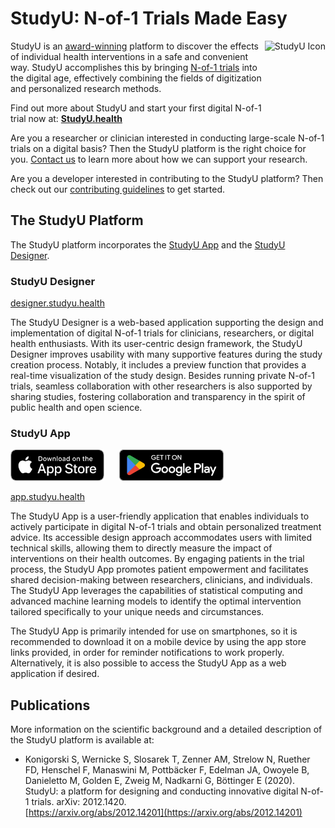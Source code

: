 # StudyU: N-of-1 Trials Made Easy

<img src="https://www.studyu.health/img/logo.png" height="130" align="right"
alt="StudyU Icon">

StudyU is an [award-winning](https://www.studyu.health/blog/best-idea-award)
platform to discover the effects of individual health interventions in a safe
and convenient way. StudyU accomplishes this by bringing
[N-of-1 trials](https://www.studyu.health/docs/basics/n-of-1-trials) into the
digital age, effectively combining the fields of digitization and personalized
research methods.

Find out more about StudyU and start your first digital N-of-1 trial now at:
**[StudyU.health](https://www.studyu.health)**

Are you a researcher or clinician interested in conducting large-scale N-of-1
trials on a digital basis? Then the StudyU platform is the right choice for you.
[Contact us](https://www.studyu.health/contact) to learn more about how we can
support your research.

Are you a developer interested in contributing to the StudyU platform? Then
check out our [contributing guidelines](CONTRIBUTING.md) to get started.

## The StudyU Platform

The StudyU platform incorporates the [StudyU App](https://app.studyu.health)
and the [StudyU Designer](https://designer.studyu.health).

### StudyU Designer

[designer.studyu.health](https://designer.studyu.health)

The StudyU Designer is a web-based application supporting the design and
implementation of digital N-of-1 trials for clinicians, researchers, or digital
health enthusiasts. With its user-centric design framework, the StudyU Designer
improves usability with many supportive features during the study creation
process. Notably, it includes a preview function that provides a real-time
visualization of the study design. Besides running private N-of-1 trials,
seamless collaboration with other researchers is also supported by sharing
studies, fostering collaboration and transparency in the spirit of public health
and open science.

### StudyU App

[<img src="resources/img/app-store-badge.png" height="50"
alt="Download on the App Store">](<https://apps.apple.com/us/app/studyu-health/id1571991198>)
&nbsp;&nbsp;&nbsp;&nbsp;
[<img src="resources/img/google-play-badge.png" height="50"
alt="Get it on Google Play">](<https://play.google.com/store/apps/details?id=health.studyu.app>)

[app.studyu.health](https://app.studyu.health)

The StudyU App is a user-friendly application that
enables individuals to actively participate in digital N-of-1 trials and obtain
personalized treatment advice. Its accessible design approach accommodates users
with limited technical skills, allowing them to directly measure the impact of
interventions on their health outcomes. By engaging patients in the trial process,
the StudyU App promotes patient empowerment and facilitates shared
decision-making between researchers, clinicians, and individuals. The StudyU App
leverages the capabilities of statistical computing and advanced machine learning
models to identify the optimal intervention tailored specifically to your unique
needs and circumstances.

The StudyU App is primarily intended for use on smartphones, so it is
recommended to download it on a mobile device by using the app store links
provided, in order for reminder notifications to work properly. Alternatively, it
is also possible to access the StudyU App as a web application if desired.

## Publications

More information on the scientific background and a detailed description of
the StudyU platform is available at:

- Konigorski S, Wernicke S, Slosarek T, Zenner AM, Strelow N, Ruether FD,
Henschel F, Manaswini M, Pottbäcker F, Edelman JA, Owoyele B, Danieletto M,
Golden E, Zweig M, Nadkarni G, Böttinger E (2020).
StudyU: a platform for designing and conducting innovative digital N-of-1
trials. arXiv: 2012.1420.  
[https://arxiv.org/abs/2012.14201](https://arxiv.org/abs/2012.14201)